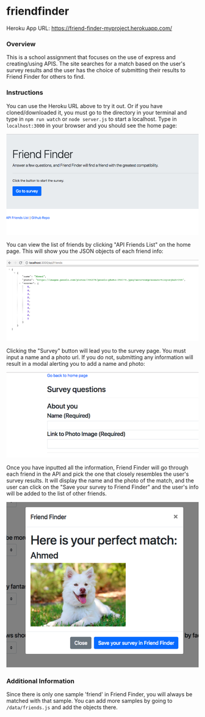 # friendfinder

Heroku App URL: https://friend-finder-myproject.herokuapp.com/

### Overview
This is a school assignment that focuses on the use of express and creating/using APIS. The site searches for a match based on the user's survey results and the user has the choice of submitting their results to Friend Finder for others to find. 


### Instructions

You can use the Heroku URL above to try it out. Or if you have cloned/downloaded it, you must go to the directory in your terminal and type in `npm run watch` or `node server.js` to start a localhost. Type in `localhost:3000` in your browser and you should see the home page:


![friend_finder_01](images/01.png)





You can view the list of friends by clicking "API Friends List" on the home page. This will show you the JSON objects of each friend info:


![friend_finder_02](images/04.png)





Clicking the "Survey" button will lead you to the survey page. You must input a name and a photo url. If you do not, submitting any information will result in a modal alerting you to add a name and photo:

![friend_finder_03](images/02.png)





Once you have inputted all the information, Friend Finder will go through each friend in the API and pick the one that closely resembles the user's survey results. It will display the name and the photo of the match, and the user can click on the "Save your survey to Friend Finder" and the user's info will be added to the list of other friends. 

![friend_finder_04](images/03.png)




### Additional Information

Since there is only one sample 'friend' in Friend Finder, you will always be matched with that sample. You can add more samples by going to `/data/friends.js` and add the objects there. 

